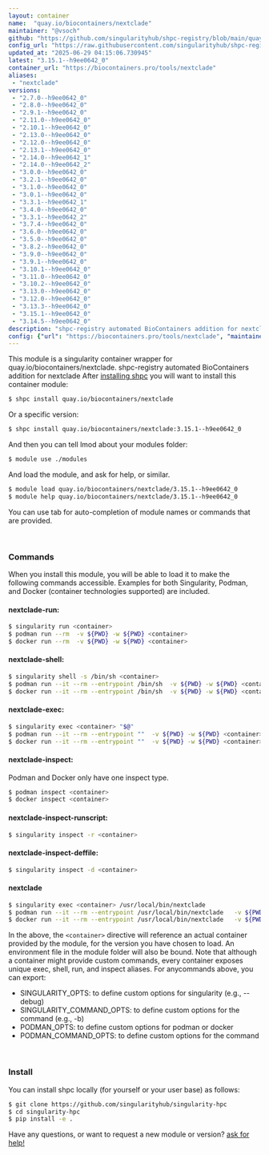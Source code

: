 ```yaml
---
layout: container
name:  "quay.io/biocontainers/nextclade"
maintainer: "@vsoch"
github: "https://github.com/singularityhub/shpc-registry/blob/main/quay.io/biocontainers/nextclade/container.yaml"
config_url: "https://raw.githubusercontent.com/singularityhub/shpc-registry/main/quay.io/biocontainers/nextclade/container.yaml"
updated_at: "2025-06-29 04:15:06.730945"
latest: "3.15.1--h9ee0642_0"
container_url: "https://biocontainers.pro/tools/nextclade"
aliases:
 - "nextclade"
versions:
 - "2.7.0--h9ee0642_0"
 - "2.8.0--h9ee0642_0"
 - "2.9.1--h9ee0642_0"
 - "2.11.0--h9ee0642_0"
 - "2.10.1--h9ee0642_0"
 - "2.13.0--h9ee0642_0"
 - "2.12.0--h9ee0642_0"
 - "2.13.1--h9ee0642_0"
 - "2.14.0--h9ee0642_1"
 - "2.14.0--h9ee0642_2"
 - "3.0.0--h9ee0642_0"
 - "3.2.1--h9ee0642_0"
 - "3.1.0--h9ee0642_0"
 - "3.0.1--h9ee0642_0"
 - "3.3.1--h9ee0642_1"
 - "3.4.0--h9ee0642_0"
 - "3.3.1--h9ee0642_2"
 - "3.7.4--h9ee0642_0"
 - "3.6.0--h9ee0642_0"
 - "3.5.0--h9ee0642_0"
 - "3.8.2--h9ee0642_0"
 - "3.9.0--h9ee0642_0"
 - "3.9.1--h9ee0642_0"
 - "3.10.1--h9ee0642_0"
 - "3.11.0--h9ee0642_0"
 - "3.10.2--h9ee0642_0"
 - "3.13.0--h9ee0642_0"
 - "3.12.0--h9ee0642_0"
 - "3.13.3--h9ee0642_0"
 - "3.15.1--h9ee0642_0"
 - "3.14.5--h9ee0642_0"
description: "shpc-registry automated BioContainers addition for nextclade"
config: {"url": "https://biocontainers.pro/tools/nextclade", "maintainer": "@vsoch", "description": "shpc-registry automated BioContainers addition for nextclade", "latest": {"3.15.1--h9ee0642_0": "sha256:13ef907cf0a050e375444512e094925418b3d74d90ba1ae9983f9978ea9cb495"}, "tags": {"2.7.0--h9ee0642_0": "sha256:4c252a1f1f9227e4dee96cbc2422ef82e4f921fac9c3ec9986ea357d4de74e57", "2.8.0--h9ee0642_0": "sha256:4cfde8d9b8080d97c4f9e36d0e30ad92d3b189bbfddfefe1e1cbbc04f7aaa2d3", "2.9.1--h9ee0642_0": "sha256:d7dcbb9f8172f3c3f3eaa8bd9f6b08c63f9f43f456fd37287ef7f4eaa47d68f5", "2.11.0--h9ee0642_0": "sha256:7b7fcd9e66e6f1e61658ae7e4d72fad91ca705756ef47e404c8f2a5d62db648a", "2.10.1--h9ee0642_0": "sha256:857019eeab04c02538914baa4ca59e6e00e2ffa201cacd02e3e52ff268e0f08d", "2.13.0--h9ee0642_0": "sha256:a67bad36b3129408309d1bc23211289c1d0d0a2ca2d8ac957e369f2d16ade7bc", "2.12.0--h9ee0642_0": "sha256:d1199847e7ab923cfb3d13d05212b09c7f1ba726af8265bbf1f107d9aec92263", "2.13.1--h9ee0642_0": "sha256:046d301f922f3ec2e75a22ac911356b5dd8949d8b7853e6643eff12dc1a0fbfd", "2.14.0--h9ee0642_1": "sha256:4bec08cff03c3d022174faf0c343a2b06725ff5004aaeed44f2cc42685d17147", "2.14.0--h9ee0642_2": "sha256:caa62447718a6e6043f423769baf3058fed1aeaad6724ff92ce47fcc68076d9f", "3.0.0--h9ee0642_0": "sha256:d345158eb760a384fd129e4c05493e97a90066d54c239981b660c2a65c6f6404", "3.2.1--h9ee0642_0": "sha256:882b7890ad7e397e5cc58f7a73dc6e5449319e7ba64002f6380287db3bc37ca8", "3.1.0--h9ee0642_0": "sha256:7486eff2660f61e29bc49a23ade83d9ec5155bd35815a15496eb5c56f7e0d5a1", "3.0.1--h9ee0642_0": "sha256:4ce5f509e2b5b83d58726ad6b74fdb988524ce42a7f329d2af48865c0ffd5522", "3.3.1--h9ee0642_1": "sha256:bf9fa5bff09c2d5be734fbe64b3446e5af49f5cc93083fc877e6ddd739da6f69", "3.4.0--h9ee0642_0": "sha256:a86af4dd0e3cf7d5abdf13836d5c53733aa90ab561da950360d7fdd458253d87", "3.3.1--h9ee0642_2": "sha256:7e107fa0c4c42fe3497c7b84fc0976a34e5809c8c5a445b19363b8075fef1e60", "3.7.4--h9ee0642_0": "sha256:4a9d5c2dd9dee15cab66405fb4b00800deaf9b905f8d96dbf82a4684b70d24cc", "3.6.0--h9ee0642_0": "sha256:943668278c66a8b52fca7efe26dea3d5cccbcdb9406751ac600fba69f27b7a2e", "3.5.0--h9ee0642_0": "sha256:9befba99cda0eef4b87291e6e7cdcd1c2d57a3cd5e2e55841ae7ffda2fafc41b", "3.8.2--h9ee0642_0": "sha256:45c1eb6449b037a3d39814de05f8155d1e2d3bac323b4b85f212c0358d647a48", "3.9.0--h9ee0642_0": "sha256:0e60c669ec9b06e33ec6824d4ab3b73c70a9695df5e2e3a8a1783c9e984209e0", "3.9.1--h9ee0642_0": "sha256:853d84a2d052973d8b4daa865a49353dccb805591f8a90f0b7530c5a33fadb66", "3.10.1--h9ee0642_0": "sha256:b7a065ce8f36d6e89c446f407726f2f14eb00e29a3ca586bb8dd133fbe7819ea", "3.11.0--h9ee0642_0": "sha256:fbfca3e0dd428033a0d38274aa9677d491c011107c4f5412fa352c991a5af15a", "3.10.2--h9ee0642_0": "sha256:ff6f8c3d450e5e2e797948e814fde57a30d9d3b142d82f92072361e5d018b64b", "3.13.0--h9ee0642_0": "sha256:c1d9674ba690731ee09fdc75d9eaf93ecd0712e0357c67a16e146f2eab8c44f7", "3.12.0--h9ee0642_0": "sha256:8157c6969b76f7fcf4bd660f9bb1baab8c70162cf79f8d8e4adad512e17a999b", "3.13.3--h9ee0642_0": "sha256:2b778873cd60853c15c6e1dd7f2961c102d9bb5106e8bff835811a3816f06f9d", "3.15.1--h9ee0642_0": "sha256:13ef907cf0a050e375444512e094925418b3d74d90ba1ae9983f9978ea9cb495", "3.14.5--h9ee0642_0": "sha256:2d3278b193cb59bc56dc9b6b8a54e6fc68689e954e6b16cc842a504d37e8ecfc"}, "docker": "quay.io/biocontainers/nextclade", "aliases": {"nextclade": "/usr/local/bin/nextclade"}}
---
```


This module is a singularity container wrapper for quay.io/biocontainers/nextclade.
shpc-registry automated BioContainers addition for nextclade
After [installing shpc](#install) you will want to install this container module:


```bash
$ shpc install quay.io/biocontainers/nextclade
```

Or a specific version:

```bash
$ shpc install quay.io/biocontainers/nextclade:3.15.1--h9ee0642_0
```

And then you can tell lmod about your modules folder:

```bash
$ module use ./modules
```

And load the module, and ask for help, or similar.

```bash
$ module load quay.io/biocontainers/nextclade/3.15.1--h9ee0642_0
$ module help quay.io/biocontainers/nextclade/3.15.1--h9ee0642_0
```

You can use tab for auto-completion of module names or commands that are provided.

<br>

### Commands

When you install this module, you will be able to load it to make the following commands accessible.
Examples for both Singularity, Podman, and Docker (container technologies supported) are included.

#### nextclade-run:

```bash
$ singularity run <container>
$ podman run --rm  -v ${PWD} -w ${PWD} <container>
$ docker run --rm  -v ${PWD} -w ${PWD} <container>
```

#### nextclade-shell:

```bash
$ singularity shell -s /bin/sh <container>
$ podman run --it --rm --entrypoint /bin/sh  -v ${PWD} -w ${PWD} <container>
$ docker run --it --rm --entrypoint /bin/sh  -v ${PWD} -w ${PWD} <container>
```

#### nextclade-exec:

```bash
$ singularity exec <container> "$@"
$ podman run --it --rm --entrypoint ""  -v ${PWD} -w ${PWD} <container> "$@"
$ docker run --it --rm --entrypoint ""  -v ${PWD} -w ${PWD} <container> "$@"
```

#### nextclade-inspect:

Podman and Docker only have one inspect type.

```bash
$ podman inspect <container>
$ docker inspect <container>
```

#### nextclade-inspect-runscript:

```bash
$ singularity inspect -r <container>
```

#### nextclade-inspect-deffile:

```bash
$ singularity inspect -d <container>
```


#### nextclade

```bash
$ singularity exec <container> /usr/local/bin/nextclade
$ podman run --it --rm --entrypoint /usr/local/bin/nextclade   -v ${PWD} -w ${PWD} <container> -c " $@"
$ docker run --it --rm --entrypoint /usr/local/bin/nextclade   -v ${PWD} -w ${PWD} <container> -c " $@"
```



In the above, the `<container>` directive will reference an actual container provided
by the module, for the version you have chosen to load. An environment file in the
module folder will also be bound. Note that although a container
might provide custom commands, every container exposes unique exec, shell, run, and
inspect aliases. For anycommands above, you can export:

 - SINGULARITY_OPTS: to define custom options for singularity (e.g., --debug)
 - SINGULARITY_COMMAND_OPTS: to define custom options for the command (e.g., -b)
 - PODMAN_OPTS: to define custom options for podman or docker
 - PODMAN_COMMAND_OPTS: to define custom options for the command

<br>

### Install

You can install shpc locally (for yourself or your user base) as follows:

```bash
$ git clone https://github.com/singularityhub/singularity-hpc
$ cd singularity-hpc
$ pip install -e .
```

Have any questions, or want to request a new module or version? [ask for help!](https://github.com/singularityhub/singularity-hpc/issues)